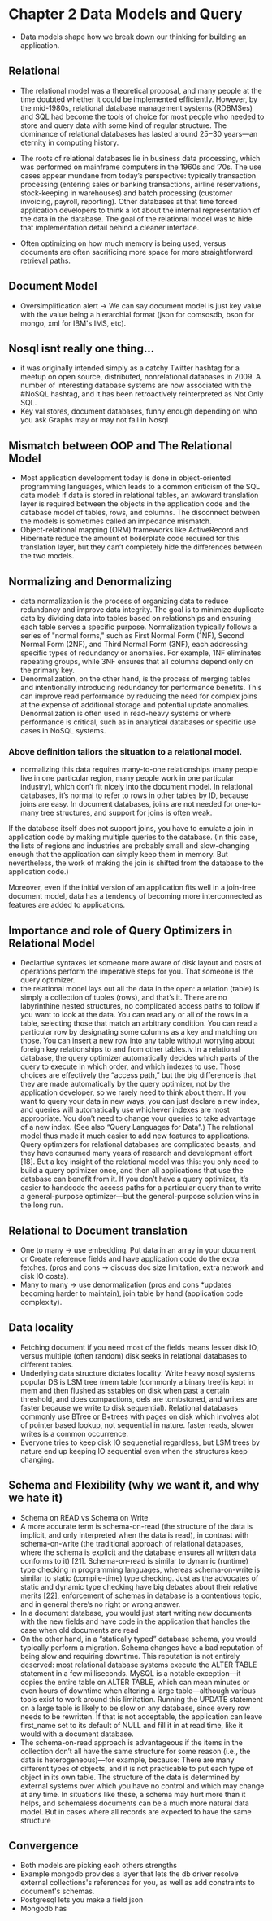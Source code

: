 # Chapter 2 Data Models and Query

- Data models shape how we break down our thinking for building an application.


## Relational
- The relational model was a theoretical proposal, and many people at the time doubted whether it could be implemented efficiently. However, by the mid-1980s, relational database management systems (RDBMSes) and SQL had become the tools of choice for most people who needed to store and query data with some kind of regular structure. The dominance of relational databases has lasted around 25‒30 years—an eternity in computing history.

- The roots of relational databases lie in business data processing, which was performed on mainframe computers in the 1960s and ’70s. The use cases appear mundane from today’s perspective: typically transaction processing (entering sales or banking transactions, airline reservations, stock-keeping in warehouses) and batch processing (customer invoicing, payroll, reporting).
Other databases at that time forced application developers to think a lot about the internal representation of the data in the database. The goal of the relational model was to hide that implementation detail behind a cleaner interface.

- Often optimizing on how much memory is being used, versus documents are often sacrificing more space for more straightforward retrieval paths.

## Document Model
- Oversimplification alert -> We can say document model is just key value with the value being a hierarchial format (json for comsosdb, bson for mongo, xml for IBM's IMS, etc).

## Nosql isnt really one thing...

- it was originally intended simply as a catchy Twitter hashtag for a meetup on open source, distributed, nonrelational databases in 2009. A number of interesting database systems are now associated with the #NoSQL hashtag, and it has been retroactively reinterpreted as Not Only SQL.
- Key val stores, document databases, funny enough depending on who you ask Graphs may or may not fall in Nosql

## Mismatch between OOP and The Relational Model
- Most application development today is done in object-oriented programming languages, which leads to a common criticism of the SQL data model: if data is stored in relational tables, an awkward translation layer is required between the objects in the application code and the database model of tables, rows, and columns. The disconnect between the models is sometimes called an impedance mismatch.
- Object-relational mapping (ORM) frameworks like ActiveRecord and Hibernate reduce the amount of boilerplate code required for this translation layer, but they can’t completely hide the differences between the two models.

## Normalizing and Denormalizing
- data normalization is the process of organizing data to reduce redundancy and improve data integrity. The goal is to minimize duplicate data by dividing data into tables based on relationships and ensuring each table serves a specific purpose. Normalization typically follows a series of "normal forms," such as First Normal Form (1NF), Second Normal Form (2NF), and Third Normal Form (3NF), each addressing specific types of redundancy or anomalies. For example, 1NF eliminates repeating groups, while 3NF ensures that all columns depend only on the primary key.
- Denormalization, on the other hand, is the process of merging tables and intentionally introducing redundancy for performance benefits. This can improve read performance by reducing the need for complex joins at the expense of additional storage and potential update anomalies. Denormalization is often used in read-heavy systems or where performance is critical, such as in analytical databases or specific use cases in NoSQL systems.

### Above definition tailors the situation to a relational model. 
- normalizing this data requires many-to-one relationships (many people live in one particular region, many people work in one particular industry), which don’t fit nicely into the document model. In relational databases, it’s normal to refer to rows in other tables by ID, because joins are easy. In document databases, joins are not needed for one-to-many tree structures, and support for joins is often weak.

If the database itself does not support joins, you have to emulate a join in application code by making multiple queries to the database. (In this case, the lists of regions and industries are probably small and slow-changing enough that the application can simply keep them in memory. But nevertheless, the work of making the join is shifted from the database to the application code.)

Moreover, even if the initial version of an application fits well in a join-free document model, data has a tendency of becoming more interconnected as features are added to applications.

## Importance and role of Query Optimizers in Relational Model
- Declartive syntaxes let someone more aware of disk layout and costs of operations perform the imperative steps for you. That someone is the query optimizer.
- the relational model lays out all the data in the open: a relation (table) is simply a collection of tuples (rows), and that’s it. There are no labyrinthine nested structures, no complicated access paths to follow if you want to look at the data. You can read any or all of the rows in a table, selecting those that match an arbitrary condition. You can read a particular row by designating some columns as a key and matching on those. You can insert a new row into any table without worrying about foreign key relationships to and from other tables.iv
In a relational database, the query optimizer automatically decides which parts of the query to execute in which order, and which indexes to use. Those choices are effectively the “access path,” but the big difference is that they are made automatically by the query optimizer, not by the application developer, so we rarely need to think about them.
If you want to query your data in new ways, you can just declare a new index, and queries will automatically use whichever indexes are most appropriate. You don’t need to change your queries to take advantage of a new index. (See also “Query Languages for Data”.) The relational model thus made it much easier to add new features to applications.
Query optimizers for relational databases are complicated beasts, and they have consumed many years of research and development effort [18]. But a key insight of the relational model was this: you only need to build a query optimizer once, and then all applications that use the database can benefit from it. If you don’t have a query optimizer, it’s easier to handcode the access paths for a particular query than to write a general-purpose optimizer—but the general-purpose solution wins in the long run.

## Relational to Document translation
- One to many -> use embedding. Put data in an array in your document or Create reference fields and have application code do the extra fetches. (pros and cons -> discuss doc size limitation, extra network and disk IO costs).
- Many to many -> use denormalization (pros and cons *updates becoming harder to maintain), join table by hand (application code complexity).

## Data locality
- Fetching document if you need most of the fields means lesser disk IO, versus multiple (often random) disk seeks in relational databases to different tables.
- Underlying data structure dictates locality: Write heavy nosql systems popular DS is LSM tree (mem table (commonly a binary tree)is kept in mem and then flushed as sstables on disk when past a certain threshold, and does compactions, dels are tombstoned, and writes are faster because we write to disk sequential).
Relational databases commonly use BTree or B+trees with pages on disk which involves alot of pointer based lookup, not sequential in nature. faster reads, slower writes is a common occurrence.
- Everyone tries to keep disk IO sequenetial regardless, but LSM trees by nature end up keeping IO sequential even when the structures keep changing.

## Schema and Flexibility (why we want it, and why we hate it)
- Schema on READ vs Schema on Write
- A more accurate term is schema-on-read (the structure of the data is implicit, and only interpreted when the data is read), in contrast with schema-on-write (the traditional approach of relational databases, where the schema is explicit and the database ensures all written data conforms to it) [21].
Schema-on-read is similar to dynamic (runtime) type checking in programming languages, whereas schema-on-write is similar to static (compile-time) type checking. Just as the advocates of static and dynamic type checking have big debates about their relative merits [22], enforcement of schemas in database is a contentious topic, and in general there’s no right or wrong answer.
- In a document database, you would just start writing new documents with the new fields and have code in the application that handles the case when old documents are read
- On the other hand, in a “statically typed” database schema, you would typically perform a migration. Schema changes have a bad reputation of being slow and requiring downtime. This reputation is not entirely deserved: most relational database systems execute the ALTER TABLE statement in a few milliseconds. MySQL is a notable exception—it copies the entire table on ALTER TABLE, which can mean minutes or even hours of downtime when altering a large table—although various tools exist to work around this limitation. Running the UPDATE statement on a large table is likely to be slow on any database, since every row needs to be rewritten. If that is not acceptable, the application can leave first_name set to its default of NULL and fill it in at read time, like it would with a document database.
- The schema-on-read approach is advantageous if the items in the collection don’t all have the same structure for some reason (i.e., the data is heterogeneous)—for example, because:
There are many different types of objects, and it is not practicable to put each type of object in its own table.
The structure of the data is determined by external systems over which you have no control and which may change at any time.
In situations like these, a schema may hurt more than it helps, and schemaless documents can be a much more natural data model. But in cases where all records are expected to have the same structure


## Convergence
- Both models are picking each others strengths
- Example mongodb provides a layer that lets the db driver resolve external collections's references for you, as well as add constraints to document's schemas.
- Postgresql lets you make a field json
- Mongodb has 